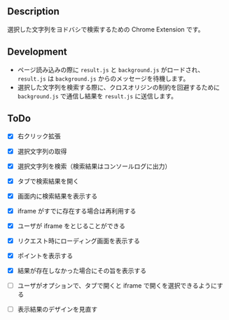 
## Description

選択した文字列をヨドバシで検索するための Chrome Extension です。

## Development

* ページ読み込みの際に `result.js` と `background.js` がロードされ、 `result.js` は `background.js` からのメッセージを待機します。
* 選択した文字列を検索する際に、クロスオリジンの制約を回避するために `background.js` で通信し結果を `result.js` に送信します。

## ToDo

* [x] 右クリック拡張
* [x] 選択文字列の取得
* [x] 選択文字列を検索（検索結果はコンソールログに出力）
* [x] タブで検索結果を開く
* [x] 画面内に検索結果を表示する
* [x] iframe がすでに存在する場合は再利用する
* [x] ユーザが iframe をとじることができる
* [x] リクエスト時にローディング画面を表示する
* [x] ポイントを表示する
* [x] 結果が存在しなかった場合にその旨を表示する
* [ ] ユーザがオプションで、タブで開くと iframe で開くを選択できるようにする
* [ ] 表示結果のデザインを見直す

